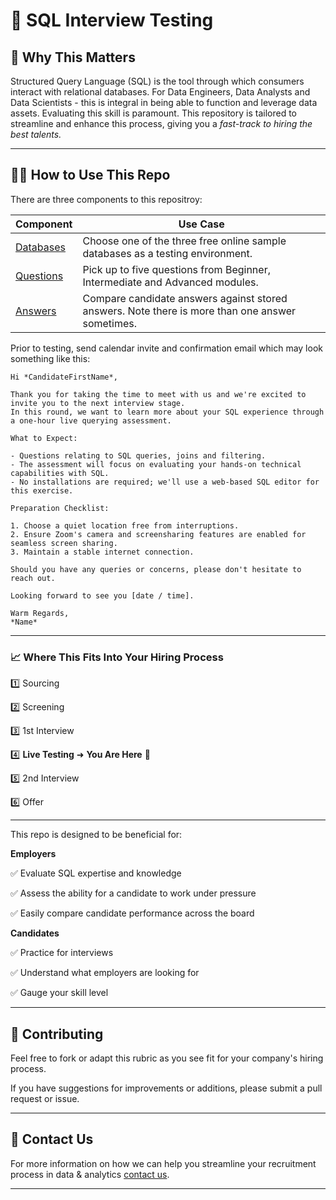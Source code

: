 # 🏬 SQL Interview Testing

## 🎯 Why This Matters

Structured Query Language (SQL) is the tool through which consumers interact with relational databases. For Data Engineers, Data Analysts and Data Scientists - this is integral in being able to function and leverage data assets. Evaluating this skill is paramount. This repository is tailored to streamline and enhance this process, giving you a *fast-track to hiring the best talents.*

---

## 👨‍🏫 How to Use This Repo

There are three components to this repositroy:

| Component | Use Case | 
| - | - | 
| [Databases](./databases/README.md) | Choose one of the three free online sample databases as a testing environment.|
| [Questions](./questions/README.md) | Pick up to five questions from Beginner, Intermediate and Advanced modules. | 
| [Answers](./answers/README.md/) | Compare candidate answers against stored answers. Note there is more than one answer sometimes. | 


Prior to testing, send calendar invite and confirmation email which may look something like this:

``` 
Hi *CandidateFirstName*,

Thank you for taking the time to meet with us and we're excited to invite you to the next interview stage.
In this round, we want to learn more about your SQL experience through a one-hour live querying assessment.

What to Expect:

- Questions relating to SQL queries, joins and filtering.
- The assessment will focus on evaluating your hands-on technical capabilities with SQL.
- No installations are required; we'll use a web-based SQL editor for this exercise.

Preparation Checklist:

1. Choose a quiet location free from interruptions.
2. Ensure Zoom's camera and screensharing features are enabled for seamless screen sharing.
3. Maintain a stable internet connection.

Should you have any queries or concerns, please don't hesitate to reach out.

Looking forward to see you [date / time].

Warm Regards,
*Name*
```

---

### 📈 Where This Fits Into Your Hiring Process

 1️⃣ Sourcing  

 2️⃣ Screening  

 3️⃣ 1st Interview  

 4️⃣ **Live Testing** ➜ **You Are Here**  🥅 

 5️⃣ 2nd Interview 

 6️⃣ Offer 

 ---
 
This repo is designed to be beneficial for:

**Employers**  

✅ Evaluate SQL expertise and knowledge

✅ Assess the ability for a candidate to work under pressure 

✅ Easily compare candidate performance across the board

**Candidates**  

✅ Practice for interviews  

✅ Understand what employers are looking for  

✅ Gauge your skill level  

---

## 🤝 Contributing

Feel free to fork or adapt this rubric as you see fit for your company's hiring process. 

If you have suggestions for improvements or additions, please submit a pull request or issue.

---

## 📧 Contact Us

For more information on how we can help you streamline your recruitment process in data & analytics [contact us](https://www.analyticsrecruitment.com.au/employers).

---


